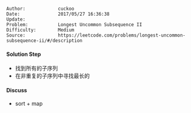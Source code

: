 
    Author:            cuckoo
    Date:              2017/05/27 16:36:38
    Update:            
    Problem:           Longest Uncommon Subsequence II
    Difficulty:        Medium
    Source:            https://leetcode.com/problems/longest-uncommon-subsequence-ii/#/description

#### Solution Step
 - 找到所有的子序列
 - 在非重复的子序列中寻找最长的

#### Discuss
 - sort + map
